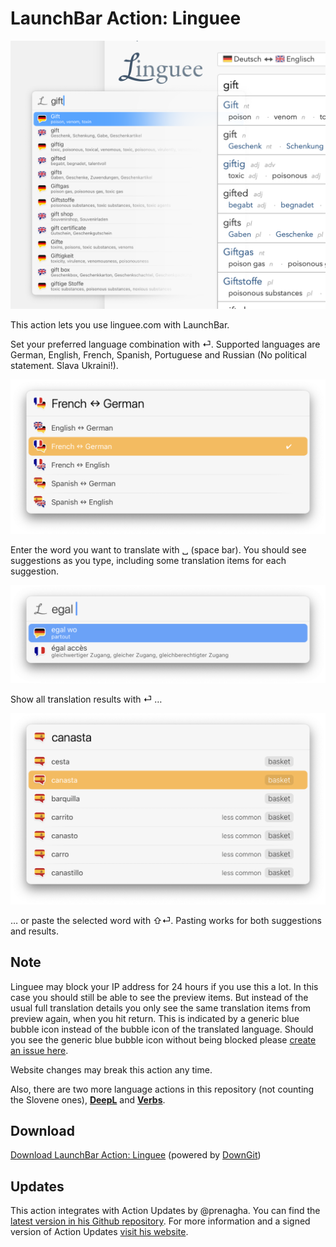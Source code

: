 # LaunchBar Action: Linguee

<img src="00.png" width="680"/> 

This action lets you use linguee.com with LaunchBar. 

Set your preferred language combination with ⏎. Supported languages are German, English, French, Spanish, Portuguese and Russian (No political statement. Slava Ukraini!). 

<img src="01.png" width="680"/> 

Enter the word you want to translate with ␣ (space bar). You should see suggestions as you type, including some translation items for each suggestion.

<img src="02.png" width="680"/> 

Show all translation results with ⏎ … 

<img src="03.png" width="680"/> 

… or paste the selected word with ⇧⏎. Pasting works for both  suggestions and results. 

## Note

Linguee may block your IP address for 24 hours if you use this a lot. In this case you should still be able to see the preview items. But instead of the usual full translation details you only see the same translation items from preview again, when you hit return. This is indicated by a generic blue bubble icon instead of the bubble icon of the translated language. 
Should you see the generic blue bubble icon without being blocked please [create an issue here](https://github.com/Ptujec/LaunchBar/issues/new).

Website changes may break this action any time. 

Also, there are two more language actions in this repository (not counting the Slovene ones), **[DeepL](https://github.com/Ptujec/LaunchBar/tree/master/DeepL-Action#readme)** and **[Verbs](https://github.com/Ptujec/LaunchBar/tree/master/Verbs-Action#readme)**. 

## Download

[Download LaunchBar Action: Linguee](https://minhaskamal.github.io/DownGit/#/home?url=https://github.com/Ptujec/LaunchBar/tree/master/Linguee-Action) (powered by [DownGit](https://github.com/MinhasKamal/DownGit))

## Updates

This action integrates with Action Updates by @prenagha. You can find the [latest version in his Github repository](https://github.com/prenagha/launchbar). For more information and a signed version of Action Updates [visit his website](https://renaghan.com/launchbar/action-updates/).
